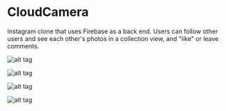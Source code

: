 # CloudCamera

Instagram clone that uses Firebase as a back end. Users can follow other users and see each other's photos in a collection view, and "like" or leave comments.


![alt tag](https://static.wixstatic.com/media/20a47b_d7fbc12157284a7bb2745649569f5e9d~mv2.png/v1/fill/w_510,h_910,al_c,usm_0.66_1.00_0.01/20a47b_d7fbc12157284a7bb2745649569f5e9d~mv2.png)

![alt tag](https://static.wixstatic.com/media/20a47b_cabfe25c34bf47bd915bfc6bd1b1460c~mv2.png/v1/fill/w_512,h_910,al_c,usm_0.66_1.00_0.01/20a47b_cabfe25c34bf47bd915bfc6bd1b1460c~mv2.png)

![alt tag](https://static.wixstatic.com/media/20a47b_890635f8c2f94c239fe988ac10955fc2~mv2.png/v1/fill/w_534,h_950,al_c,usm_0.66_1.00_0.01/20a47b_890635f8c2f94c239fe988ac10955fc2~mv2.png)

![alt tag](https://static.wixstatic.com/media/20a47b_3fdf5f1a2ccd42ebb492eff4c61d285d~mv2.png/v1/fill/w_532,h_948,al_c,usm_0.66_1.00_0.01/20a47b_3fdf5f1a2ccd42ebb492eff4c61d285d~mv2.png)


